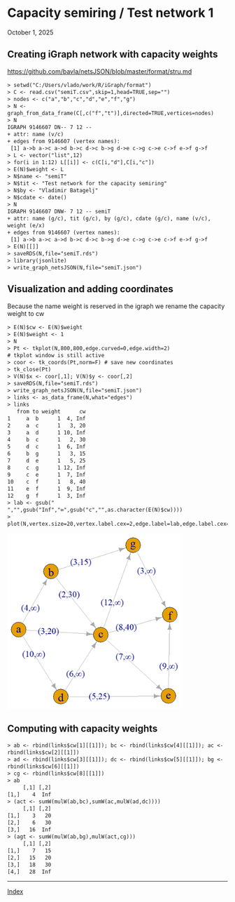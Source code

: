 # Capacity semiring / Test network 1

October 1, 2025

## Creating iGraph network with capacity weights

https://github.com/bavla/netsJSON/blob/master/format/stru.md

```
> setwd("C:/Users/vlado/work/R/iGraph/format")
> C <- read.csv("semiT.csv",skip=1,head=TRUE,sep="")
> nodes <- c("a","b","c","d","e","f","g")
> N <- graph_from_data_frame(C[,c("f","t")],directed=TRUE,vertices=nodes)
> N
IGRAPH 9146607 DN-- 7 12 -- 
+ attr: name (v/c)
+ edges from 9146607 (vertex names):
 [1] a->b a->c a->d b->c d->c b->g d->e c->g c->e c->f e->f g->f
> L <- vector("list",12)
> for(i in 1:12) L[[i]] <- c(C[i,"d"],C[i,"c"])
> E(N)$weight <- L
> N$name <- "semiT"
> N$tit <- "Test network for the capacity semiring"
> N$by <- "Vladimir Batagelj"
> N$cdate <- date()
> N
IGRAPH 9146607 DNW- 7 12 -- semiT
+ attr: name (g/c), tit (g/c), by (g/c), cdate (g/c), name (v/c), weight (e/x)
+ edges from 9146607 (vertex names):
 [1] a->b a->c a->d b->c d->c b->g d->e c->g c->e c->f e->f g->f
> E(N)[[]]
> saveRDS(N,file="semiT.rds")
> library(jsonlite)
> write_graph_netsJSON(N,file="semiT.json")
```

## Visualization and adding coordinates

Because the name weight is reserved in the igraph we rename the capacity weight to cw
```
> E(N)$cw <- E(N)$weight
> E(N)$weight <- 1
> N
> Pt <- tkplot(N,800,800,edge.curved=0,edge.width=2)
# tkplot window is still active
> coor <- tk_coords(Pt,norm=F) # save new coordinates
> tk_close(Pt)
> V(N)$x <- coor[,1]; V(N)$y <- coor[,2]
> saveRDS(N,file="semiT.rds")
> write_graph_netsJSON(N,file="semiT.json")
> links <- as_data_frame(N,what="edges")
> links
   from to weight      cw
1     a  b      1  4, Inf
2     a  c      1   3, 20
3     a  d      1 10, Inf
4     b  c      1   2, 30
5     d  c      1  6, Inf
6     b  g      1   3, 15
7     d  e      1   5, 25
8     c  g      1 12, Inf
9     c  e      1  7, Inf
10    c  f      1   8, 40
11    e  f      1  9, Inf
12    g  f      1  3, Inf
> lab <- gsub(" ","",gsub("Inf","∞",gsub("c","",as.character(E(N)$cw))))
> plot(N,vertex.size=20,vertex.label.cex=2,edge.label=lab,edge.label.cex=1.5)
```
<img src="https://github.com/bavla/semirings/blob/master/R/capacity/semiT.png" width="400" />

## Computing with capacity weights

```
> ab <- rbind(links$cw[1][[1]]); bc <- rbind(links$cw[4][[1]]); ac <- rbind(links$cw[2][[1]])
> ad <- rbind(links$cw[3][[1]]); dc <- rbind(links$cw[5][[1]]); bg <- rbind(links$cw[6][[1]])
> cg <- rbind(links$cw[8][[1]])
> ab
     [,1] [,2]
[1,]    4  Inf
> (act <- sumW(mulW(ab,bc),sumW(ac,mulW(ad,dc))))
     [,1] [,2]
[1,]    3   20
[2,]    6   30
[3,]   16  Inf
> (agt <- sumW(mulW(ab,bg),mulW(act,cg)))
     [,1] [,2]
[1,]    7   15
[2,]   15   20
[3,]   18   30
[4,]   28  Inf
```


<hr />

[Index](README.md)

